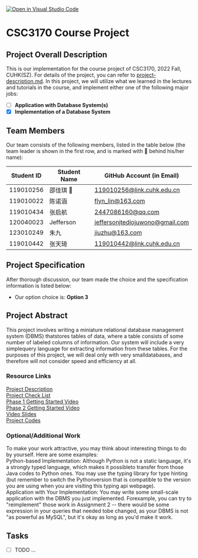 [![Open in Visual Studio Code](https://classroom.github.com/assets/open-in-vscode-c66648af7eb3fe8bc4f294546bfd86ef473780cde1dea487d3c4ff354943c9ae.svg)](https://classroom.github.com/online_ide?assignment_repo_id=9431822&assignment_repo_type=AssignmentRepo)
# CSC3170 Course Project

## Project Overall Description

This is our implementation for the course project of CSC3170, 2022 Fall, CUHK(SZ). For details of the project, you can refer to [project-description.md](project-description.md). In this project, we will utilize what we learned in the lectures and tutorials in the course, and implement either one of the following major jobs:

<!-- Please fill in "x" to replace the blank space between "[]" to tick the todo item; it's ticked on the first one by default. -->

- [ ] **Application with Database System(s)**
- [x] **Implementation of a Database System**

## Team Members

Our team consists of the following members, listed in the table below (the team leader is shown in the first row, and is marked with 🚩 behind his/her name):

<!-- change the info below to be the real case -->

| Student ID | Student Name | GitHub Account (in Email) |
| ---------- | ------------ | ------------------------- |
| 119010256  | 邵佳琪 🚩    |119010256@link.cuhk.edu.cn  |
| 119010022  | 陈诺涵       |flyn_lin@163.com           |
| 119010434  | 张启航        | 2447086160@qq.com        |
| 120040023  | Jefferson   |jeffersonjtedjojuwono@gmail.com |
| 123010249  | 朱九         | jiuzhu@163.com            |
| 119010442  | 张天琦       | 119010442@link.cuhk.edu.cn |


## Project Specification

<!-- You should remove the terms/sentence that is not necessary considering your option/branch/difficulty choice -->

After thorough discussion, our team made the choice and the specification information is listed below:

- Our option choice is: **Option 3**


## Project Abstract
This project involves writing a miniature relational database management system (DBMS) thatstores tables of data, where a table consists of some number of labeled columns of information. Our system will include a very simplequery language for extracting information from these tables. For the purposes of this project, we will deal only with very smalldatabases, and therefore will not consider speed and efficiency at all.
### Resource Links    
[Project Description](https://inst.eecs.berkeley.edu/~cs61b/fa14/hw/proj1.pdf)      
[Project Check List](https://inst.eecs.berkeley.edu/~cs61b/fa14/hw/project1_checklist.html)     
[Phase 1 Getting Started Video](https://www.youtube.com/watch?v=Hmkbl72YbQQ)    
[Phase 2 Getting Started Video](https://www.youtube.com/watch?v=1ZPSNH6RZr0)    
[Video Slides](https://docs.google.com/presentation/d/1f8TXMg9yU42Ik9AvVn05790otrNooq28jcAWji9GRuk/edit#slide=id.g3a514e0eb_0160)   
[Project Codes](https://inst.eecs.berkeley.edu/~cs61b/fa14/hw/code/proj1/)    
### Optional/Additional Work    

To make your work attractive, you may think about interesting things to do by yourself. Here are some examples:   
Python-based Implementation: Although Python is not a static language, it's a strongly typed language, which makes it possibleto transfer from those Java codes to Python ones. You may use the typing library for type hinting (but remember to switch the Pythonversion that is compatible to the version you are using when you are visiting this typing api webpage).     
Application with Your Implementation: You may write some small-scale application with the DBMS you just implemented. Forexample, you can try to "reimplement" those work in Assignment 2 -- there would be some expression in your queries that needed tobe changed, as your DBMS is not "as powerful as MySQL", but it's okay as long as you'd make it work.

## Tasks
- [ ] TODO ...
<!-- TODO -->
